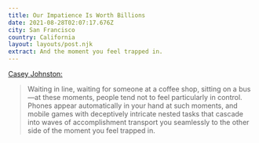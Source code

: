 ```yaml
---
title: Our Impatience Is Worth Billions
date: 2021-08-28T02:07:17.676Z
city: San Francisco
country: California
layout: layouts/post.njk
extract: And the moment you feel trapped in.
---
```


[Casey Johnston:](https://www.newyorker.com/business/currency/clash-of-clans-proves-that-our-impatience-is-worth-billions)

> Waiting in line, waiting for someone at a coffee shop, sitting on a bus—at these moments, people tend not to feel particularly in control. Phones appear automatically in your hand at such moments, and mobile games with deceptively intricate nested tasks that cascade into waves of accomplishment transport you seamlessly to the other side of the moment you feel trapped in.
